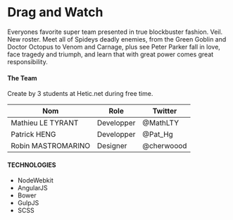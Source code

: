 # Drag and Watch

Everyones favorite super team presented in true blockbuster fashion. Veil. New roster. Meet all of Spideys deadly enemies, from the Green Goblin and Doctor Octopus to Venom and Carnage, plus see Peter Parker fall in love, face tragedy and triumph, and learn that with great power comes great responsibility.

#### The Team

Create by 3 students at Hetic.net during free time.


| Nom  |  Role | Twitter
| ------------- | ------------- | ------------- |
| Mathieu LE TYRANT  | Developper | @MathLTY |
| Patrick HENG  | Developper | @Pat_Hg |
| Robin MASTROMARINO  | Designer | @cherwoood |

#### TECHNOLOGIES

* NodeWebkit
* AngularJS
* Bower
* GulpJS
* SCSS
